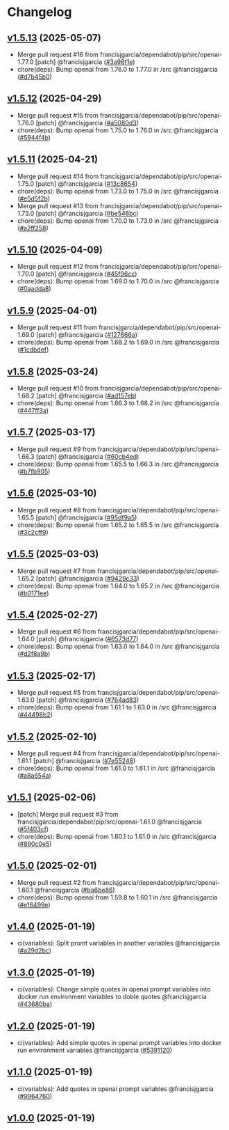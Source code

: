 # Changelog

## [v1.5.13](https://github.com/francisjgarcia/goalbot/releases/v1.5.13) (2025-05-07)
* Merge pull request #16 from francisjgarcia/dependabot/pip/src/openai-1.77.0 [patch] @francisjgarcia ([#3a98f1e](https://github.com/francisjgarcia/goalbot/commit/3a98f1eb01c74f2fffa3286490a60a53aaebf44e))
* chore(deps): Bump openai from 1.76.0 to 1.77.0 in /src @francisjgarcia ([#d7b45b0](https://github.com/francisjgarcia/goalbot/commit/d7b45b081cb35ceca3901d8346cd20a85b0eb470))


## [v1.5.12](https://github.com/francisjgarcia/goalbot/releases/v1.5.12) (2025-04-29)
* Merge pull request #15 from francisjgarcia/dependabot/pip/src/openai-1.76.0 [patch] @francisjgarcia ([#a5080d3](https://github.com/francisjgarcia/goalbot/commit/a5080d3d27089e28ae624a9b54f42285c7a696d9))
* chore(deps): Bump openai from 1.75.0 to 1.76.0 in /src @francisjgarcia ([#5944f4b](https://github.com/francisjgarcia/goalbot/commit/5944f4bc4395bfd62839ceb7242d44bd38db3cac))


## [v1.5.11](https://github.com/francisjgarcia/goalbot/releases/v1.5.11) (2025-04-21)
* Merge pull request #14 from francisjgarcia/dependabot/pip/src/openai-1.75.0 [patch] @francisjgarcia ([#13c8654](https://github.com/francisjgarcia/goalbot/commit/13c86546e0d5a569e8ac4e7a42a243c145812d9d))
* chore(deps): Bump openai from 1.73.0 to 1.75.0 in /src @francisjgarcia ([#e5d5f2b](https://github.com/francisjgarcia/goalbot/commit/e5d5f2b4f334007a805bb37afa36d54a1fee6102))
* Merge pull request #13 from francisjgarcia/dependabot/pip/src/openai-1.73.0 [patch] @francisjgarcia ([#be546bc](https://github.com/francisjgarcia/goalbot/commit/be546bc0500736d731b8dfb064d4252c6d69aef8))
* chore(deps): Bump openai from 1.70.0 to 1.73.0 in /src @francisjgarcia ([#a2ff258](https://github.com/francisjgarcia/goalbot/commit/a2ff2587f78064ab760e7eb5db7b61265fe6d125))


## [v1.5.10](https://github.com/francisjgarcia/goalbot/releases/v1.5.10) (2025-04-09)
* Merge pull request #12 from francisjgarcia/dependabot/pip/src/openai-1.70.0 [patch] @francisjgarcia ([#45f96cc](https://github.com/francisjgarcia/goalbot/commit/45f96ccf4555ac3f13d709407a0a0712a33fdbf0))
* chore(deps): Bump openai from 1.69.0 to 1.70.0 in /src @francisjgarcia ([#0aadda8](https://github.com/francisjgarcia/goalbot/commit/0aadda828395cab94c4cfe9b59010ca33726b52b))


## [v1.5.9](https://github.com/francisjgarcia/goalbot/releases/v1.5.9) (2025-04-01)
* Merge pull request #11 from francisjgarcia/dependabot/pip/src/openai-1.69.0 [patch] @francisjgarcia ([#127666a](https://github.com/francisjgarcia/goalbot/commit/127666a34c3ad7f30b425bb789048718c921d7db))
* chore(deps): Bump openai from 1.68.2 to 1.69.0 in /src @francisjgarcia ([#1cdbdef](https://github.com/francisjgarcia/goalbot/commit/1cdbdef5ca71775894a8e81ba6be3d9adf9aab56))


## [v1.5.8](https://github.com/francisjgarcia/goalbot/releases/v1.5.8) (2025-03-24)
* Merge pull request #10 from francisjgarcia/dependabot/pip/src/openai-1.68.2 [patch] @francisjgarcia ([#ad157eb](https://github.com/francisjgarcia/goalbot/commit/ad157eb799548ff4bc7cecb49f855107ff6ffa4c))
* chore(deps): Bump openai from 1.66.3 to 1.68.2 in /src @francisjgarcia ([#447ff3a](https://github.com/francisjgarcia/goalbot/commit/447ff3a56083bcfc74e0dd9e2de344cc1511d201))


## [v1.5.7](https://github.com/francisjgarcia/goalbot/releases/v1.5.7) (2025-03-17)
* Merge pull request #9 from francisjgarcia/dependabot/pip/src/openai-1.66.3 [patch] @francisjgarcia ([#60cb4ed](https://github.com/francisjgarcia/goalbot/commit/60cb4ed0adb030432752e98b6697139564831081))
* chore(deps): Bump openai from 1.65.5 to 1.66.3 in /src @francisjgarcia ([#b7fb905](https://github.com/francisjgarcia/goalbot/commit/b7fb905d707d0ca036cad848f2905368820a3486))


## [v1.5.6](https://github.com/francisjgarcia/goalbot/releases/v1.5.6) (2025-03-10)
* Merge pull request #8 from francisjgarcia/dependabot/pip/src/openai-1.65.5 [patch] @francisjgarcia ([#95df9a5](https://github.com/francisjgarcia/goalbot/commit/95df9a547b22a8e2b085ff2a012118f83dec50eb))
* chore(deps): Bump openai from 1.65.2 to 1.65.5 in /src @francisjgarcia ([#3c2cff9](https://github.com/francisjgarcia/goalbot/commit/3c2cff9ae811dee7f0b7f0de84526a61c472ae77))


## [v1.5.5](https://github.com/francisjgarcia/goalbot/releases/v1.5.5) (2025-03-03)
* Merge pull request #7 from francisjgarcia/dependabot/pip/src/openai-1.65.2 [patch] @francisjgarcia ([#9429c33](https://github.com/francisjgarcia/goalbot/commit/9429c3399a116b559fdf6195c8a9e5974d86985d))
* chore(deps): Bump openai from 1.64.0 to 1.65.2 in /src @francisjgarcia ([#b0171ee](https://github.com/francisjgarcia/goalbot/commit/b0171ee7a631a1905910ff8d78126290eed52634))


## [v1.5.4](https://github.com/francisjgarcia/goalbot/releases/v1.5.4) (2025-02-27)
* Merge pull request #6 from francisjgarcia/dependabot/pip/src/openai-1.64.0 [patch] @francisjgarcia ([#6573d77](https://github.com/francisjgarcia/goalbot/commit/6573d77adbaa31b051d5572ba79fc4869da76966))
* chore(deps): Bump openai from 1.63.0 to 1.64.0 in /src @francisjgarcia ([#d2f8a9b](https://github.com/francisjgarcia/goalbot/commit/d2f8a9ba1b4e19a0eeba9fa6610284ae408be406))


## [v1.5.3](https://github.com/francisjgarcia/goalbot/releases/v1.5.3) (2025-02-17)
* Merge pull request #5 from francisjgarcia/dependabot/pip/src/openai-1.63.0 [patch] @francisjgarcia ([#764ad83](https://github.com/francisjgarcia/goalbot/commit/764ad83d3fcada2afbfa090a77e33905157a3b57))
* chore(deps): Bump openai from 1.61.1 to 1.63.0 in /src @francisjgarcia ([#44498b2](https://github.com/francisjgarcia/goalbot/commit/44498b29f68dfea3268dffc37b289e91527d4cb1))


## [v1.5.2](https://github.com/francisjgarcia/goalbot/releases/v1.5.2) (2025-02-10)
* Merge pull request #4 from francisjgarcia/dependabot/pip/src/openai-1.61.1 [patch] @francisjgarcia ([#7e55248](https://github.com/francisjgarcia/goalbot/commit/7e55248c2c04a00e8c89677e62c3d0acd7eba325))
* chore(deps): Bump openai from 1.61.0 to 1.61.1 in /src @francisjgarcia ([#a8a654a](https://github.com/francisjgarcia/goalbot/commit/a8a654a9120676448e7a9fe0d16954420ac46feb))


## [v1.5.1](https://github.com/francisjgarcia/goalbot/releases/v1.5.1) (2025-02-06)
* [patch] Merge pull request #3 from francisjgarcia/dependabot/pip/src/openai-1.61.0 @francisjgarcia ([#5f403cf](https://github.com/francisjgarcia/goalbot/commit/5f403cf75ff87eb009801e1a345e8285779ef734))
* chore(deps): Bump openai from 1.60.1 to 1.61.0 in /src @francisjgarcia ([#890c0e5](https://github.com/francisjgarcia/goalbot/commit/890c0e569aec46ecfcecb31c6e09913ef1a6892d))


## [v1.5.0](https://github.com/francisjgarcia/goalbot/releases/v1.5.0) (2025-02-01)
* Merge pull request #2 from francisjgarcia/dependabot/pip/src/openai-1.60.1 @francisjgarcia ([#ba6be86](https://github.com/francisjgarcia/goalbot/commit/ba6be86d5c9b289a6a930d1660ed690a47ad1648))
* chore(deps): Bump openai from 1.59.8 to 1.60.1 in /src @francisjgarcia ([#e16499e](https://github.com/francisjgarcia/goalbot/commit/e16499e6c5d8d1a9e101afc007b93611979ef62b))


## [v1.4.0](https://github.com/francisjgarcia/goalbot/releases/v1.4.0) (2025-01-19)
* ci(variables): Split promt variables in another variables @francisjgarcia ([#a29d2bc](https://github.com/francisjgarcia/goalbot/commit/a29d2bc3fb3c118cc7ada1dd2f531edf89329b91))


## [v1.3.0](https://github.com/francisjgarcia/goalbot/releases/v1.3.0) (2025-01-19)
* ci(variables): Change simple quotes in openai prompt variables into docker run environment variables to doble quotes @francisjgarcia ([#43680ba](https://github.com/francisjgarcia/goalbot/commit/43680bae213f07b7ef4d9a5bf9dbf9b9bd14f338))


## [v1.2.0](https://github.com/francisjgarcia/goalbot/releases/v1.2.0) (2025-01-19)
* ci(variables): Add simple quotes in openai prompt variables into docker run environment variables @francisjgarcia ([#5391120](https://github.com/francisjgarcia/goalbot/commit/539112057b17bede025d00eb8af0387a864cef13))


## [v1.1.0](https://github.com/francisjgarcia/goalbot/releases/v1.1.0) (2025-01-19)
* ci(variables): Add quotes in openai prompt variables @francisjgarcia ([#9964760](https://github.com/francisjgarcia/goalbot/commit/99647608fe3ba5908b0e20253ed16ddfd66becb7))


## [v1.0.0](https://github.com/francisjgarcia/goalbot/releases/v1.0.0) (2025-01-19)

